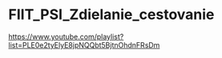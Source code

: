 # FIIT_PSI_Zdielanie_cestovanie

https://www.youtube.com/playlist?list=PLE0e2tyElyE8jpNQQbt5BjtnOhdnFRsDm
